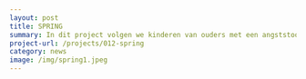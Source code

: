 ```yaml
---
layout: post
title: SPRING
summary: In dit project volgen we kinderen van ouders met een angststoornis. Hoe ontwikkelen deze kinderen zich? En kunnen we beter begrijpen waarom sommige kinderen wel angsten en ontwikkelen en sommige kinderen niet?
project-url: /projects/012-spring
category: news
image: /img/spring1.jpeg
---
```





